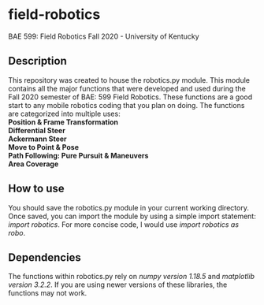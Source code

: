 # field-robotics
BAE 599: Field Robotics Fall 2020 - University of Kentucky

## Description
This repository was created to house the robotics.py module.  This module contains all the major functions that were developed and 
used during the Fall 2020 semester of BAE: 599 Field Robotics.  These functions are a good start to any mobile robotics coding that
you plan on doing.  The functions are categorized into multiple uses:<br/>
**Position & Frame Transformation <br/>
Differential Steer<br/>
Ackermann Steer<br/>
Move to Point & Pose<br/>
Path Following: Pure Pursuit & Maneuvers<br/>
Area Coverage**

## How to use
You should save the robotics.py module in your current working directory.  Once saved, you can import the module by using a simple import
statement: *import robotics*.  For more concise code, I would use *import robotics as robo*. 

## Dependencies
The functions within robotics.py rely on *numpy version 1.18.5* and *matplotlib version 3.2.2*.  If you are using newer versions of 
these libraries, the functions may not work.  
